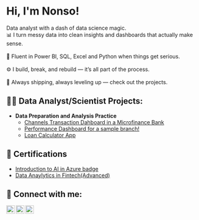 <h1>Hi, I'm Nonso!<br></h1>
Data analyst with a dash of data science magic.
<br>📊 I turn messy data into clean insights and dashboards that actually make sense.</br>
<br>🐍 Fluent in Power BI, SQL, Excel and Python when things get serious.</br>
<br>⚙ I build, break, and rebuild — it’s all part of the process.</br>
<br>🚀 Always shipping, always leveling up — check out the projects.</br>

<h2>👨‍💻 Data Analyst/Scientist Projects:</h2>

- <b>Data Preparation and Analysis Practice</b>
  - [Channels Transaction Dahboard in a Microfinance Bank](https://github.com/Nonxoh1/All-Channels-Transaction-Dashboard/tree/main)
  - [Performance Dashboard for a sample branch!](https://github.com/Nonxoh1/Branch-Retail-Dashboard)
  - [Loan Calculator App](https://github.com/Nonxoh1/Loan-Calculator)


<h2>📄 Certifications</h2>

- [Introduction to AI in Azure badge](https://learn.microsoft.com/api/achievements/share/en-us/NonsoOkafor-5794/NVSBW5UF?sharingId=2AF98779AADF0968)
- [Data Anaylytics in Fintech(Advanced)](https://github.com/Nonxoh1/Data-Analytic-certificate-in-business/blob/main/Data%20Analytic%20certificate%20in%20business(Advanced).pdf)

<h2> 🤳 Connect with me:</h2>


[<img align="left" alt="JoshMadakor | Twitter" width="22px" src="https://cdn.jsdelivr.net/npm/simple-icons@v3/icons/twitter.svg" />][twitter]
[<img align="left" alt="JoshMadakor | LinkedIn" width="22px" src="https://cdn.jsdelivr.net/npm/simple-icons@v3/icons/linkedin.svg" />][linkedin]
[<img align="left" alt="JoshMadakor | Instagram" width="22px" src="https://cdn.jsdelivr.net/npm/simple-icons@v3/icons/instagram.svg" />][instagram]

[twitter]: https://x.com/okaforblessed?s=21
[instagram]: https://www.instagram.com/nonxoh?igsh=MThtNmM4ejA3bTF0cw%3D%3D&utm_source=qr
[linkedin]: https://www.linkedin.com/in/nonso-okafor1/

<!--
*joshmadakor1/joshmadakor1* is a ✨ special ✨ repository because its README.md (this file) appears on your GitHub profile.

Here are some ideas to get you started:

- 🔭 I’m currently working on ...
- 🌱 I’m currently learning ...
- 👯 I’m looking to collaborate on ...
- 🤔 I’m looking for help with ...
- 💬 Ask me about ...
- 📫 How to reach me: ...
- 😄 Pronouns: ...
- ⚡ Fun fact: ...
-->
